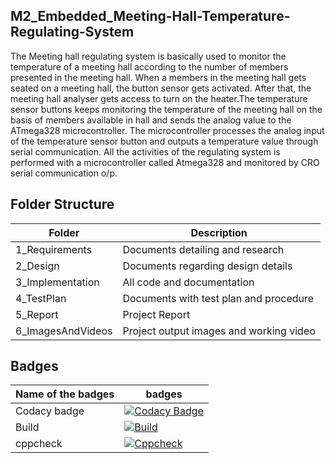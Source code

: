 ## M2_Embedded_Meeting-Hall-Temperature-Regulating-System
The Meeting hall regulating system is basically used to monitor the temperature of a meeting hall according to the number of members presented in the meeting hall. When a members in the meeting hall gets seated on a meeting hall, the button sensor gets activated. After that, the meeting hall analyser gets access to turn on the heater.The temperature sensor buttons keeps monitoring the temperature of the meeting hall on the basis of members available in hall and sends the analog value to the ATmega328 microcontroller. The microcontroller processes the analog input of the temperature sensor button and outputs a temperature value through serial communication. All the activities of the regulating system is performed with a microcontroller called Atmega328 and monitored by CRO serial communication o/p.





## Folder Structure

|Folder|	Description|
|------|---------------|
|1_Requirements|	Documents detailing and research|
|2_Design	|Documents regarding design details|
|3_Implementation	|All code and documentation|
|4_TestPlan	|Documents with test plan and procedure|
|5_Report	|Project Report|
|6_ImagesAndVideos	|Project output images and working video|



## Badges

Name of the badges| badges|
|-----------------|-------|
|Codacy badge|[![Codacy Badge](https://app.codacy.com/project/badge/Grade/9d14bf619ca0463ca2db252e5979b6b2)](https://www.codacy.com/gh/sathish20pandian/M2_Embedded_Meeting-Hall-Temperature-Regulating-System/dashboard?utm_source=github.com&amp;utm_medium=referral&amp;utm_content=sathish20pandian/M2_Embedded_Meeting-Hall-Temperature-Regulating-System&amp;utm_campaign=Badge_Grade)|
|Build|[![Build](https://github.com/sathish20pandian/M2_Embedded_Meeting-Hall-Temperature-Regulating-System/actions/workflows/compile.yml/badge.svg)](https://github.com/sathish20pandian/M2_Embedded_Meeting-Hall-Temperature-Regulating-System/actions/workflows/compile.yml)|
|cppcheck|[![Cppcheck](https://github.com/sathish20pandian/M2_Embedded_Meeting-Hall-Temperature-Regulating-System/actions/workflows/cppcheck.yml/badge.svg)](https://github.com/sathish20pandian/M2_Embedded_Meeting-Hall-Temperature-Regulating-System/actions/workflows/cppcheck.yml)|
